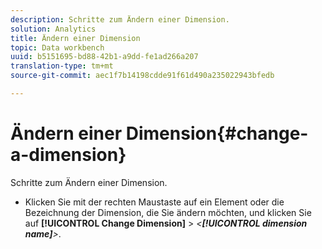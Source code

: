 ```yaml
---
description: Schritte zum Ändern einer Dimension.
solution: Analytics
title: Ändern einer Dimension
topic: Data workbench
uuid: b5151695-bd88-42b1-a9dd-fe1ad266a207
translation-type: tm+mt
source-git-commit: aec1f7b14198cdde91f61d490a235022943bfedb

---
```



# Ändern einer Dimension{#change-a-dimension}

Schritte zum Ändern einer Dimension.

* Klicken Sie mit der rechten Maustaste auf ein Element oder die Bezeichnung der Dimension, die Sie ändern möchten, und klicken Sie auf **[!UICONTROL Change Dimension]** > *&lt;**[!UICONTROL dimension name]**>*.

